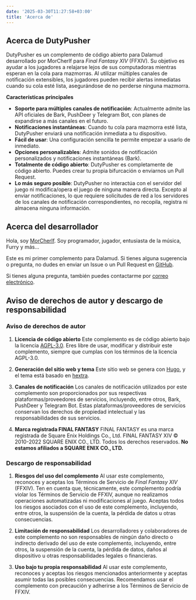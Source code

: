 ```yaml
---
date: '2025-03-30T11:27:58+03:00'
title: 'Acerca de'
---
```


## Acerca de DutyPusher

DutyPusher es un complemento de código abierto para Dalamud desarrollado por MorCherlf para *Final Fantasy XIV* (FFXIV). Su objetivo es ayudar a los jugadores a relajarse lejos de sus computadoras mientras esperan en la cola para mazmorras. Al utilizar múltiples canales de notificación extensibles, los jugadores pueden recibir alertas inmediatas cuando su cola esté lista, asegurándose de no perderse ninguna mazmorra.

**Características principales**

- **Soporte para múltiples canales de notificación**: Actualmente admite las API oficiales de Bark, PushDeer y Telegram Bot, con planes de expandirse a más canales en el futuro.
- **Notificaciones instantáneas**: Cuando tu cola para mazmorra esté lista, DutyPusher enviará una notificación inmediata a tu dispositivo.
- **Fácil de usar**: Una configuración sencilla te permite empezar a usarlo de inmediato.
- **Opciones personalizables**: Admite sonidos de notificación personalizados y notificaciones instantáneas (Bark).
- **Totalmente de código abierto**: DutyPusher es completamente de código abierto. Puedes crear tu propia bifurcación o enviarnos un Pull Request.
- **Lo más seguro posible**: DutyPusher no interactúa con el servidor del juego ni modifica/opera el juego de ninguna manera directa. Excepto al enviar notificaciones, lo que requiere solicitudes de red a los servidores de los canales de notificación correspondientes, no recopila, registra ni almacena ninguna información.

## Acerca del desarrollador

Hola, soy [MorCherlf](https://link.mor.icu). Soy programador, jugador, entusiasta de la música, Furry y más…

Este es mi primer complemento para Dalamud. Si tienes alguna sugerencia o pregunta, no dudes en enviar un Issue o un Pull Request en [GitHub](https://github.com/MorCherlf/FFXIVDutyPusher).

Si tienes alguna pregunta, también puedes contactarme por [correo electrónico](mailto:morcherlfy@outlook.com).

## Aviso de derechos de autor y descargo de responsabilidad

### Aviso de derechos de autor

1. **Licencia de código abierto**
   Este complemento es de código abierto bajo la licencia [AGPL-3.0](https://www.gnu.org/licenses/agpl-3.0.html). Eres libre de usar, modificar y distribuir este complemento, siempre que cumplas con los términos de la licencia AGPL-3.0.

2. **Generación del sitio web y tema**
   Este sitio web se genera con [Hugo](https://gohugo.io/), y el tema está basado en [hextra](https://github.com/imfing/hextra).

3. **Canales de notificación**
   Los canales de notificación utilizados por este complemento son proporcionados por sus respectivas plataformas/proveedores de servicios, incluyendo, entre otros, Bark, PushDeer y Telegram Bot. Estas plataformas/proveedores de servicios conservan los derechos de propiedad intelectual y las responsabilidades de sus servicios.

4. **Marca registrada FINAL FANTASY**
   FINAL FANTASY es una marca registrada de Square Enix Holdings Co., Ltd. FINAL FANTASY XIV © 2010-2022 SQUARE ENIX CO., LTD. Todos los derechos reservados.
   **No estamos afiliados a SQUARE ENIX CO., LTD.**

### Descargo de responsabilidad

1. **Riesgos del uso del complemento**
   Al usar este complemento, reconoces y aceptas los Términos de Servicio de *Final Fantasy XIV* (FFXIV).
   Ten en cuenta que, técnicamente, este complemento podría violar los Términos de Servicio de FFXIV, aunque no realizamos operaciones automatizadas ni modificaciones al juego.
   Aceptas todos los riesgos asociados con el uso de este complemento, incluyendo, entre otros, la suspensión de la cuenta, la pérdida de datos u otras consecuencias.

2. **Limitación de responsabilidad**
   Los desarrolladores y colaboradores de este complemento no son responsables de ningún daño directo o indirecto derivado del uso de este complemento, incluyendo, entre otros, la suspensión de la cuenta, la pérdida de datos, daños al dispositivo u otras responsabilidades legales o financieras.

3. **Uso bajo tu propia responsabilidad**
   Al usar este complemento, reconoces y aceptas los riesgos mencionados anteriormente y aceptas asumir todas las posibles consecuencias. Recomendamos usar el complemento con precaución y adherirse a los Términos de Servicio de FFXIV.

